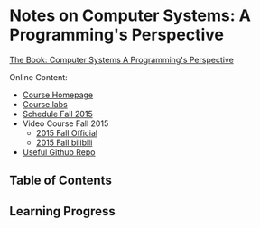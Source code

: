 # Notes on Computer Systems: A Programming's Perspective

[The Book: Computer Systems A Programming's Perspective](https://www.amazon.de/-/en/Randal-Bryant/dp/0136108040/ref=sr_1_5?crid=28X4Q6FCEFFHK&dchild=1&keywords=computer+systems+a+programmer%27s+perspective&qid=1601583136&sprefix=Computer+Systems%2Caps%2C158&sr=8-5)

Online Content:
- [Course Homepage](https://www.cs.cmu.edu/~213/index.html)
- [Course labs](http://csapp.cs.cmu.edu/3e/labs.html)
- [Schedule Fall 2015](https://www.cs.cmu.edu/afs/cs/academic/class/15213-f15/www/schedule.html)
- Video Course Fall 2015
    - [2015 Fall Official](https://scs.hosted.panopto.com/Panopto/Pages/Sessions/List.aspx#folderID=%22b96d90ae-9871-4fae-91e2-b1627b43e25e%22)
    - [2015 Fall bilibili](https://www.bilibili.com/video/BV1iW411d7hd?from=search&seid=11952614108851410743&vd_source=67361b7b222f56783be9359b88117275)
- [Useful Github Repo](https://github.com/EugeneLiu/translationCSAPP)

## Table of Contents
## Learning Progress
